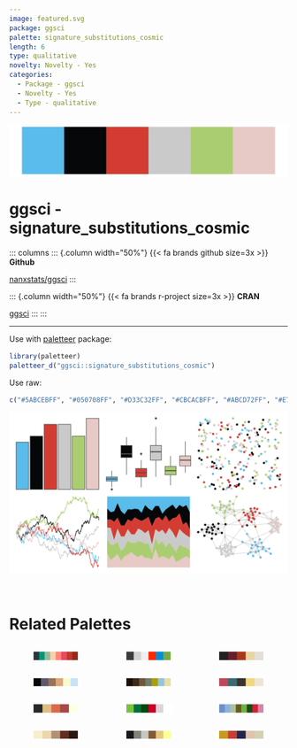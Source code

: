 ```yaml
---
image: featured.svg
package: ggsci
palette: signature_substitutions_cosmic
length: 6
type: qualitative
novelty: Novelty - Yes
categories:
  - Package - ggsci
  - Novelty - Yes
  - Type - qualitative
---
```


![](featured.svg)

# ggsci - signature_substitutions_cosmic 

::: columns
::: {.column width="50%"}
{{< fa brands github size=3x >}}
**Github**

[nanxstats/ggsci](https://github.com/nanxstats/ggsci)
:::

::: {.column width="50%"}
{{< fa brands r-project size=3x >}}
**CRAN**

[ggsci](https://CRAN.R-project.org/package=ggsci)
:::
:::

<hr> 

Use with [paletteer](https://emilhvitfeldt.github.io/paletteer/) package:

```r
library(paletteer)
paletteer_d("ggsci::signature_substitutions_cosmic")
```

Use raw:

```r
c("#5ABCEBFF", "#050708FF", "#D33C32FF", "#CBCACBFF", "#ABCD72FF", "#E7C9C6FF")
``` 

![](examples.png) 

<br>

# Related Palettes

<div class="list" style="display: grid; grid-template-columns: auto auto auto;"> <figure class="figure">
<a href="../../awtools/a_palette/"> <img src="../../awtools/a_palette/featured.svg" style="width: 100%;" class="figure-img"></a>
</figure> <figure class="figure">
<a href="../../ggthemes/fivethirtyeight/"> <img src="../../ggthemes/fivethirtyeight/featured.svg" style="width: 100%;" class="figure-img"></a>
</figure> <figure class="figure">
<a href="../../lisa/LorserFeitelson/"> <img src="../../lisa/LorserFeitelson/featured.svg" style="width: 100%;" class="figure-img"></a>
</figure> <figure class="figure">
<a href="../../colRoz/n_levis/"> <img src="../../colRoz/n_levis/featured.svg" style="width: 100%;" class="figure-img"></a>
</figure> <figure class="figure">
<a href="../../yarrr/ohbrother/"> <img src="../../yarrr/ohbrother/featured.svg" style="width: 100%;" class="figure-img"></a>
</figure> <figure class="figure">
<a href="../../lisa/JoanMiro/"> <img src="../../lisa/JoanMiro/featured.svg" style="width: 100%;" class="figure-img"></a>
</figure> <figure class="figure">
<a href="../../lisa/SandroBotticelli_1/"> <img src="../../lisa/SandroBotticelli_1/featured.svg" style="width: 100%;" class="figure-img"></a>
</figure> <figure class="figure">
<a href="../../nbapalettes/bucks_earned/"> <img src="../../nbapalettes/bucks_earned/featured.svg" style="width: 100%;" class="figure-img"></a>
</figure> <figure class="figure">
<a href="../../feathers/princess_parrot/"> <img src="../../feathers/princess_parrot/featured.svg" style="width: 100%;" class="figure-img"></a>
</figure> <figure class="figure">
<a href="../../calecopal/desert/"> <img src="../../calecopal/desert/featured.svg" style="width: 100%;" class="figure-img"></a>
</figure> <figure class="figure">
<a href="../../colRoz/s_spinigerus/"> <img src="../../colRoz/s_spinigerus/featured.svg" style="width: 100%;" class="figure-img"></a>
</figure> <figure class="figure">
<a href="../../lisa/RoyLichtenstein_2/"> <img src="../../lisa/RoyLichtenstein_2/featured.svg" style="width: 100%;" class="figure-img"></a>
</figure> 
</div>
